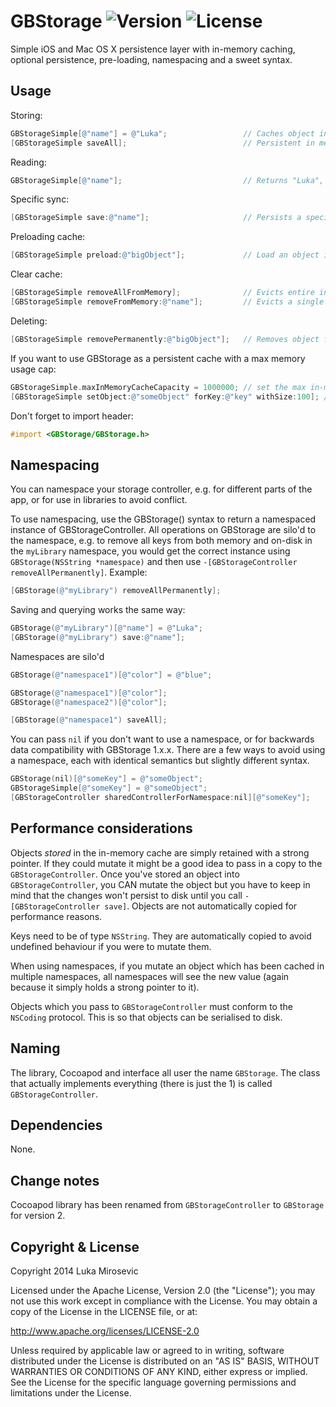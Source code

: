 # GBStorage ![Version](https://img.shields.io/cocoapods/v/GBStorage.svg?style=flat)&nbsp;![License](https://img.shields.io/badge/license-Apache_2-green.svg?style=flat)

Simple iOS and Mac OS X persistence layer with in-memory caching, optional persistence, pre-loading, namespacing and a sweet syntax.

Usage
------------

Storing:
```objective-c
GBStorageSimple[@"name"] = @"Luka";					// Caches object into memory only
[GBStorageSimple saveAll];							// Persistent in memory objects to disk
```

Reading:
```objective-c
GBStorageSimple[@"name"];							// Returns "Luka", checks the in-memory cache first, then the disk cache. If not found returns nil
```

Specific sync:
```objective-c
[GBStorageSimple save:@"name"];						// Persists a specific object to disk
```

Preloading cache:
```objective-c
[GBStorageSimple preload:@"bigObject"];				// Load an object into memory for fast future access
```

Clear cache:
```objective-c
[GBStorageSimple removeAllFromMemory];				// Evicts entire in-memory cache, but leaves all previosuly peristed files on disk.
[GBStorageSimple removeFromMemory:@"name"];			// Evicts a single key from the in-memory cache. Keep in mind this only releases the strong pointer that GBStorage holds to the object, if your app still holds a strong pointer somewhere then the object will remain in the application memory (however it will be removed from the context of GBStorage).
```

Deleting:
```objective-c
[GBStorageSimple removePermanently:@"bigObject"];	// Removes object from both the in-memory and on-disk cache
```

If you want to use GBStorage as a persistent cache with a max memory usage cap:
```objective-c
GBStorageSimple.maxInMemoryCacheCapacity = 1000000; // set the max in-memory cache capacity to 1MB
[GBStorageSimple setObject:@"someObject" forKey:@"key" withSize:100]; // insert an object into the cache with a known size
```

Don't forget to import header:

```objective-c
#import <GBStorage/GBStorage.h>
```

Namespacing
------------

You can namespace your storage controller, e.g. for different parts of the app, or for use in libraries to avoid conflict.

To use namespacing, use the GBStorage(<namespace>) syntax to return a namespaced instance of GBStorageController. All operations on GBStorage are silo'd to the namespace, e.g. to remove all keys from both memory and on-disk in the `myLibrary` namespace, you would get the correct instance using `GBStorage(NSString *namespace)` and then use `-[GBStorageController removeAllPermanently]`. Example:
```objective-c
[GBStorage(@"myLibrary") removeAllPermanently];
```

Saving and querying works the same way:
```objective-c
GBStorage(@"myLibrary")[@"name"] = @"Luka";
[GBStorage(@"myLibrary") save:@"name"];
```

Namespaces are silo'd
```objective-c
GBStorage(@"namespace1")[@"color"] = @"blue";							// stores the object into in-memory chace of namespace1

GBStorage(@"namespace1")[@"color"];										// returns @"blue"
GBStorage(@"namespace2")[@"color"];										// returns nil

[GBStorage(@"namespace1") saveAll];										// persists all objects in the in-memory cache in namespace1, but does NOT persistent any objects in any other namespaces
```

You can pass `nil` if you don't want to use a namespace, or for backwards data compatibility with GBStorage 1.x.x. There are a few ways to avoid using a namespace, each with identical semantics but slightly different syntax.
```objective-c
GBStorage(nil)[@"someKey"] = @"someObject";								// (1) 2.x.x style syntax
GBStorageSimple[@"someKey"] = @"someObject";							// (2) 1.x.x style syntax. Designed with upgrading from 1.x.x to 2.x.x in mind, can be used in a simple find&replace.
[GBStorageController sharedControllerForNamespace:nil][@"someKey"];		// (3) Actual ObjC method implementation which styles (1) and (2) just call into. It's a little verbose so (1) is it's syntactically sugar'd up version.
```

Performance considerations
------------

Objects *stored* in the in-memory cache are simply retained with a strong pointer. If they could mutate it might be a good idea to pass in a copy to the `GBStorageController`. Once you've stored an object into `GBStorageController`, you CAN mutate the object but you have to keep in mind that the changes won't persist to disk until you call `-[GBStorageController save]`. Objects are not automatically copied for performance reasons.

Keys need to be of type `NSString`. They are automatically copied to avoid undefined behaviour if you were to mutate them.

When using namespaces, if you mutate an object which has been cached in multiple namespaces, all namespaces will see the new value (again because it simply holds a strong pointer to it).

Objects which you pass to `GBStorageController` must conform to the `NSCoding` protocol. This is so that objects can be serialised to disk.

Naming
------------

The library, Cocoapod and interface all user the name `GBStorage`. The class that actually implements everything (there is just the 1) is called `GBStorageController`.

Dependencies
------------

None.

Change notes
------------

Cocoapod library has been renamed from `GBStorageController` to `GBStorage` for version 2.

Copyright & License
------------

Copyright 2014 Luka Mirosevic

Licensed under the Apache License, Version 2.0 (the "License"); you may not use this work except in compliance with the License. You may obtain a copy of the License in the LICENSE file, or at:

http://www.apache.org/licenses/LICENSE-2.0

Unless required by applicable law or agreed to in writing, software distributed under the License is distributed on an "AS IS" BASIS, WITHOUT WARRANTIES OR CONDITIONS OF ANY KIND, either express or implied. See the License for the specific language governing permissions and limitations under the License.

